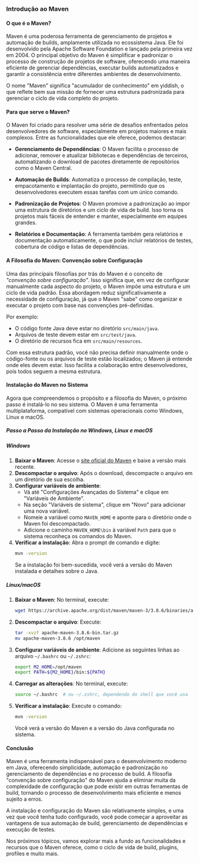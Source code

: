 ### **Introdução ao Maven**

#### **O que é o Maven?**

Maven é uma poderosa ferramenta de gerenciamento de projetos e automação de builds, amplamente utilizada no ecossistema Java. Ele foi desenvolvido pela Apache Software Foundation e lançado pela primeira vez em 2004. O principal objetivo do Maven é simplificar e padronizar o processo de construção de projetos de software, oferecendo uma maneira eficiente de gerenciar dependências, executar builds automatizados e garantir a consistência entre diferentes ambientes de desenvolvimento.

O nome "Maven" significa "acumulador de conhecimento" em yiddish, o que reflete bem sua missão de fornecer uma estrutura padronizada para gerenciar o ciclo de vida completo do projeto.

#### **Para que serve o Maven?**

O Maven foi criado para resolver uma série de desafios enfrentados pelos desenvolvedores de software, especialmente em projetos maiores e mais complexos. Entre as funcionalidades que ele oferece, podemos destacar:

- **Gerenciamento de Dependências**: O Maven facilita o processo de adicionar, remover e atualizar bibliotecas e dependências de terceiros, automatizando o download de pacotes diretamente de repositórios como o Maven Central.
  
- **Automação de Builds**: Automatiza o processo de compilação, teste, empacotamento e implantação do projeto, permitindo que os desenvolvedores executem essas tarefas com um único comando.

- **Padronização de Projetos**: O Maven promove a padronização ao impor uma estrutura de diretórios e um ciclo de vida de build. Isso torna os projetos mais fáceis de entender e manter, especialmente em equipes grandes.

- **Relatórios e Documentação**: A ferramenta também gera relatórios e documentação automaticamente, o que pode incluir relatórios de testes, cobertura de código e listas de dependências.

#### **A Filosofia do Maven: Convenção sobre Configuração**

Uma das principais filosofias por trás do Maven é o conceito de *"convenção sobre configuração"*. Isso significa que, em vez de configurar manualmente cada aspecto do projeto, o Maven impõe uma estrutura e um ciclo de vida padrão. Essa abordagem reduz significativamente a necessidade de configuração, já que o Maven "sabe" como organizar e executar o projeto com base nas convenções pré-definidas.

Por exemplo:
- O código fonte Java deve estar no diretório `src/main/java`.
- Arquivos de teste devem estar em `src/test/java`.
- O diretório de recursos fica em `src/main/resources`.

Com essa estrutura padrão, você não precisa definir manualmente onde o código-fonte ou os arquivos de teste estão localizados; o Maven já entende onde eles devem estar. Isso facilita a colaboração entre desenvolvedores, pois todos seguem a mesma estrutura.

#### **Instalação do Maven no Sistema**

Agora que compreendemos o propósito e a filosofia do Maven, o próximo passo é instalá-lo no seu sistema. O Maven é uma ferramenta multiplataforma, compatível com sistemas operacionais como Windows, Linux e macOS.

##### **Passo a Passo da Instalação no Windows, Linux e macOS**

##### **Windows**
1. **Baixar o Maven**: Acesse o [site oficial do Maven](https://maven.apache.org/download.cgi) e baixe a versão mais recente.
2. **Descompactar o arquivo**: Após o download, descompacte o arquivo em um diretório de sua escolha.
3. **Configurar variáveis de ambiente**: 
   - Vá até "Configurações Avançadas do Sistema" e clique em "Variáveis de Ambiente".
   - Na seção "Variáveis de sistema", clique em "Novo" para adicionar uma nova variável.
   - Nomeie a variável como `MAVEN_HOME` e aponte para o diretório onde o Maven foi descompactado.
   - Adicione o caminho `MAVEN_HOME\bin` à variável `Path` para que o sistema reconheça os comandos do Maven.
4. **Verificar a instalação**: Abra o prompt de comando e digite:
   ```bash
   mvn -version
   ```
   Se a instalação foi bem-sucedida, você verá a versão do Maven instalada e detalhes sobre o Java.

##### **Linux/macOS**
1. **Baixar o Maven**: No terminal, execute:
   ```bash
   wget https://archive.apache.org/dist/maven/maven-3/3.8.6/binaries/apache-maven-3.8.6-bin.tar.gz
   ```
2. **Descompactar o arquivo**: Execute:
   ```bash
   tar -xvzf apache-maven-3.8.6-bin.tar.gz
   mv apache-maven-3.8.6 /opt/maven
   ```
3. **Configurar variáveis de ambiente**: Adicione as seguintes linhas ao arquivo `~/.bashrc` ou `~/.zshrc`:
   ```bash
   export M2_HOME=/opt/maven
   export PATH=${M2_HOME}/bin:${PATH}
   ```
4. **Carregar as alterações**: No terminal, execute:
   ```bash
   source ~/.bashrc  # ou ~/.zshrc, dependendo do shell que você usa
   ```
5. **Verificar a instalação**: Execute o comando:
   ```bash
   mvn -version
   ```
   Você verá a versão do Maven e a versão do Java configurada no sistema.

#### **Conclusão**

Maven é uma ferramenta indispensável para o desenvolvimento moderno em Java, oferecendo simplicidade, automação e padronização no gerenciamento de dependências e no processo de build. A filosofia "convenção sobre configuração" do Maven ajuda a eliminar muita da complexidade de configuração que pode existir em outras ferramentas de build, tornando o processo de desenvolvimento mais eficiente e menos sujeito a erros.

A instalação e configuração do Maven são relativamente simples, e uma vez que você tenha tudo configurado, você pode começar a aproveitar as vantagens de sua automação de build, gerenciamento de dependências e execução de testes.

Nos próximos tópicos, vamos explorar mais a fundo as funcionalidades e recursos que o Maven oferece, como o ciclo de vida de build, plugins, profiles e muito mais.
